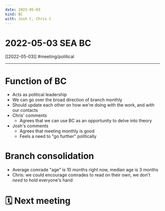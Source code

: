 ```yaml
---
date: 2022-05-03
kind: BC
with: Josh C, Chris C
---
```

# 2022-05-03 SEA BC
[[2022-05-03]]
#meeting/political 

---
# Function of BC
- Acts as political leadership
- We can go over the broad direction of branch monthly
- Should update each other on how we're doing with the work, and with our contacts
- Chris' comments
	- Agrees that we can use BC as an opportunity to delve into theory
- Josh's comments
	- Agrees that meeting monthly is good
	- Feels a need to "go further" politically

# Branch consolidation
- Average comrade "age" is 10 months right now, median age is 3 months
- Chris: we could encourage comrades to read on their own, we don't *need* to hold everyone's hand

# 🗓 Next meeting
